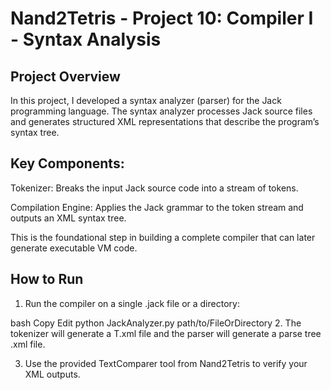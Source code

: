 # Nand2Tetris - Project 10: Compiler I - Syntax Analysis
## Project Overview

In this project, I developed a syntax analyzer (parser) for the Jack programming language.
The syntax analyzer processes Jack source files and generates structured XML representations that describe the program’s syntax tree.

## Key Components:
Tokenizer: Breaks the input Jack source code into a stream of tokens.

Compilation Engine: Applies the Jack grammar to the token stream and outputs an XML syntax tree.

This is the foundational step in building a complete compiler that can later generate executable VM code.

## How to Run
1. Run the compiler on a single .jack file or a directory:

bash
Copy
Edit
python JackAnalyzer.py path/to/FileOrDirectory
2. The tokenizer will generate a T.xml file and the parser will generate a parse tree .xml file.

3. Use the provided TextComparer tool from Nand2Tetris to verify your XML outputs.

